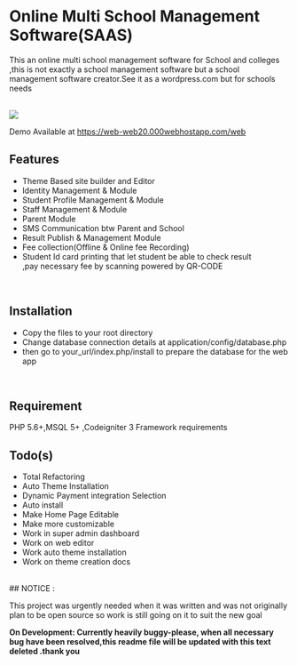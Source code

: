 # Online Multi School Management Software(SAAS)

<p>This an online multi school management software for School and colleges ,this is not exactly a school management software but a school management software creator.See it as a wordpress.com but for schools needs </p>

<br>
<img src="https://res.cloudinary.com/open-source/image/upload/v1593120736/Adware/csm_o5qm9t.png"/>

Demo Available at <a href="https://web-web20.000webhostapp.com/web">https://web-web20.000webhostapp.com/web</a>

## Features

<ul>
	<li>Theme Based site builder and Editor</li>
	<li>Identity Management & Module</li>
	<li>Student Profile Management & Module</li>
	<li>Staff Management & Module</li>
	<li>Parent  Module</li>
	<li>SMS Communication btw Parent and School</li>
	<li>Result Publish & Management Module</li>
	<li>Fee collection(Offline & Online fee Recording)</li>
	<li>Student Id card printing that let student be able to check result <br>,pay necessary fee by scanning powered by QR-CODE</li>

</ul>

</ul>

<br>

## Installation

<ul>
	<li>Copy the files to your root directory</li>
	<li>Change database connection details at application/config/database.php</li>
	<li>then go to your_url/index.php/install to prepare the database for the web app</li>

</ul>

<br>

## Requirement

PHP 5.6+,MSQL 5+ ,Codeigniter 3 Framework requirements
<br>

## Todo(s)

<ul>
<li>Total Refactoring</li>
	<li>Auto Theme Installation</li>
    <li>Dynamic Payment integration Selection</li>
    <li>Auto install</li>
<li>Make Home Page Editable </li>
<li>Make more customizable</li>
<li>Work in super admin dashboard</li>
<li>Work on web editor</li>
<li>Work auto theme installation</li>
<li>Work on theme creation docs</li>

</ul>

<br>
## NOTICE :

This project was urgently needed when it was written and was not originally plan to be open source so work is still going on it to suit the new goal

<b>On Development: Currently heavily buggy-please, when all necessary bug have been resolved,this readme file will be updated with this text deleted .thank you
